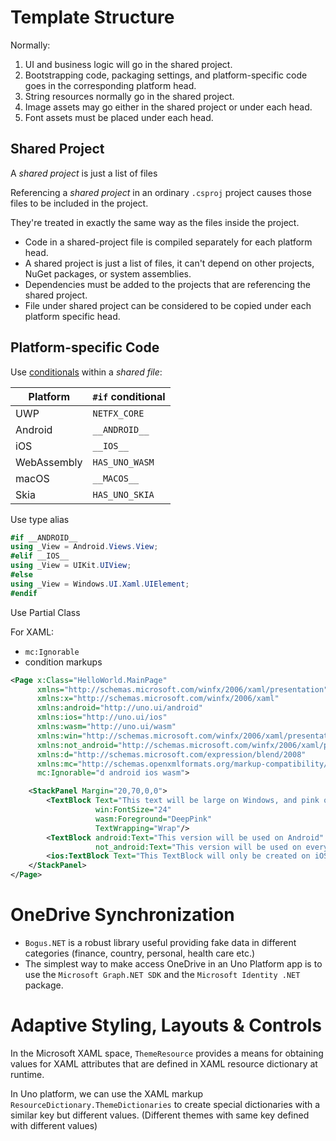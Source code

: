 # Template Structure

Normally:

  1.  UI and business logic will go in the shared project.
  2.  Bootstrapping code, packaging settings, and platform-specific code goes in the corresponding platform head.
  3.  String resources normally go in the shared project. 
  4.  Image assets may go either in the shared project or under each head. 
  5.  Font assets must be placed under each head.
    

## Shared Project

A _shared project_ is just a list of files

Referencing a _shared project_ in an ordinary `.csproj` project causes those files to be included in the project.

They're treated in exactly the same way as the files inside the project.

- Code in a shared-project file is compiled separately for each platform head.
- A shared project is just a list of files, it can't depend on other projects, NuGet packages, or system assemblies.
- Dependencies must be added to the projects that are referencing the shared project.
- File under shared project can be considered to be copied under each platform specific head.    

## Platform-specific Code

Use [conditionals](https://docs.microsoft.com/en-us/dotnet/csharp/language-reference/preprocessor-directives/preprocessor-if) within a _shared file_:

| Platform    | `#if` conditional |
| ----------- | -------------- |
| UWP         | `NETFX_CORE`   |
| Android     | `__ANDROID__`  |
| iOS         | `__IOS__`      |
| WebAssembly | `HAS_UNO_WASM` |
| macOS       | `__MACOS__`    |
| Skia        | `HAS_UNO_SKIA` |

Use type alias
```c#
#if __ANDROID__
using _View = Android.Views.View;
#elif __IOS__
using _View = UIKit.UIView;
#else
using _View = Windows.UI.Xaml.UIElement;
#endif
```

Use Partial Class

For XAML:

- `mc:Ignorable`
- condition markups

```xml
<Page x:Class="HelloWorld.MainPage"
	  xmlns="http://schemas.microsoft.com/winfx/2006/xaml/presentation"
	  xmlns:x="http://schemas.microsoft.com/winfx/2006/xaml"
	  xmlns:android="http://uno.ui/android"
	  xmlns:ios="http://uno.ui/ios"
	  xmlns:wasm="http://uno.ui/wasm"
	  xmlns:win="http://schemas.microsoft.com/winfx/2006/xaml/presentation"
	  xmlns:not_android="http://schemas.microsoft.com/winfx/2006/xaml/presentation"
	  xmlns:d="http://schemas.microsoft.com/expression/blend/2008"
	  xmlns:mc="http://schemas.openxmlformats.org/markup-compatibility/2006"
	  mc:Ignorable="d android ios wasm">

	<StackPanel Margin="20,70,0,0">
		<TextBlock Text="This text will be large on Windows, and pink on WASM"
				   win:FontSize="24"
				   wasm:Foreground="DeepPink"
				   TextWrapping="Wrap"/>
		<TextBlock android:Text="This version will be used on Android"
				   not_android:Text="This version will be used on every other platform" />
		<ios:TextBlock Text="This TextBlock will only be created on iOS" />
	</StackPanel>
</Page>
```

# OneDrive Synchronization

- `Bogus.NET` is a robust library useful providing fake data in different categories (finance, country, personal, health care etc.) 
- The simplest way to make access OneDrive in an Uno Platform app is to use the `Microsoft Graph.NET SDK` and the `Microsoft Identity .NET` package.
    

# Adaptive Styling, Layouts & Controls

In the Microsoft XAML space, `ThemeResource` provides a means for obtaining values for XAML attributes that are defined in XAML resource dictionary at runtime.

In Uno platform, we can use the XAML markup `ResourceDictionary.ThemeDictionaries` to create special dictionaries with a similar key but different values. (Different themes with same key defined with different values)
